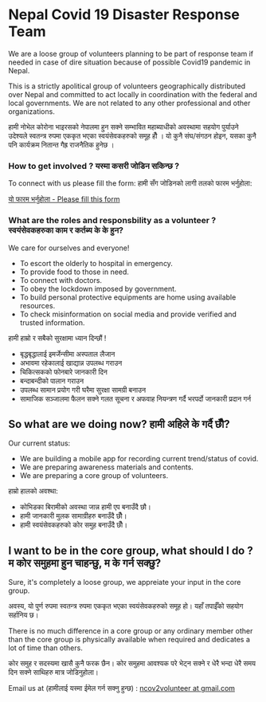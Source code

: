 # Nepal Covid 19 Disaster Response Team

We are a loose group of volunteers planning to be part of response team if needed in case of dire situation because of possible Covid19 pandemic in Nepal.

This is a strictly apolitical group of volunteers geographically distributed over Nepal and committed to act locally in coordination with the federal and local governments. We are not related to any other professional and other organizations.

हामी नोभेल कोरोना भाइरसको नेपालमा हुन सक्ने सम्भावित महाब्याधीको अवस्थामा सहयोग पुर्याउने उदेश्यले स्वतन्त्र रुपमा एककृत भएका स्वयंसेवकहरुको समूह हौँ । यो कुनै संघ/संगठन होइन, यसका कुनै पनि कार्यक्रम नितान्त गैह्र राजनैतिक हुनेछ ।

### How to get involved ? यस्मा कसरी जोडिन सकिन्छ ?
To connect with us please fill the form: 
हामी सँग जोडिनको लागी तलको फारम भर्नुहोला:

[यो फारम भर्नुहोला - Please fill this form](http://volunteer.healthynepal.org) <!-- https://forms.gle/yLksqSSiGGoKoM9T6 -->


### What are the roles and responsbility as a volunteer ? स्वयंसेवकहरुका काम र कर्तब्य के के हुन?

We care for ourselves and everyone!

* To escort the olderly to hospital in emergency.
* To provide food to those in need.
* To connect with doctors.
* To obey the lockdown imposed by government.
* To build personal protective equipments are home using available resources.
* To check misinformation on social media and provide verified and trusted information. 

हामी हाम्रो र सबैको सुरक्षामा ध्यान दिन्छौं !

* बृद्धबृद्धालाई इमर्जेन्सीमा अस्पताल लैजान
* अभावमा रहेकालाई खाद्यान्न उपलब्ध गराउन 
* चिकित्सकको फोनबारे जानकारी दिन 
* बन्दाबन्दीको पालान गराउन 
* उपलब्ध सामान प्रयोग गरी घरैमा सुरक्षा सामग्री बनाउन
* सामाजिक सञ्जालमा फैलन सक्ने गलत सूचना र अफवाह नियन्त्रण गर्दै भरपर्दो जानकारी प्रदान गर्न

## So what are we doing now? हामी अहिले के गर्दै छौँ?

Our current status:

* We are building a mobile app for recording current trend/status of covid.
* We are preparing awareness materials and contents.
* We are preparing a core group of volunteers.

हाम्रो हालको अवश्था:

* कोभिडका बिरामीको अवस्था जान्न हामी एप बनाउँदै छौ।
* हामी जानकारी मुलक सामाग्रीहरु बनाउँदै छौँ।
* हामी स्वयंसेवकहरुको कोर समुह बनाउँदै छौँ।

## I want to be in the core group, what should I do ? म कोर समुहमा हुन चाहन्छु, म के गर्न सक्छु?

Sure, it's completely a loose group, we appreiate your input in the core group.

अवस्य, यो पुर्ण रुपमा स्वतन्त्र रुपमा एककृत भएका स्वयंसेवकहरुको समूह हो। यहाँ तपाईँको सहयोग सर्हानिय छ।

There is no much difference in a core group or any ordinary member other than the core group is physically available when required and dedicates a lot of time than others.

कोर समुह र सदस्यमा खासै कुनै फरक छैन। कोर समुहमा आवश्यक परे भेट्न सक्ने र धेरै भन्दा धेरै समय दिन सक्ने साथिहरु मात्र जोडिनुहोला।

Email us at (हामीलाई यस्मा ईमेल गर्न सक्नु हुन्छ) : 
[ncov2volunteer at gmail.com](ncov2volunteer@gmail.com)





